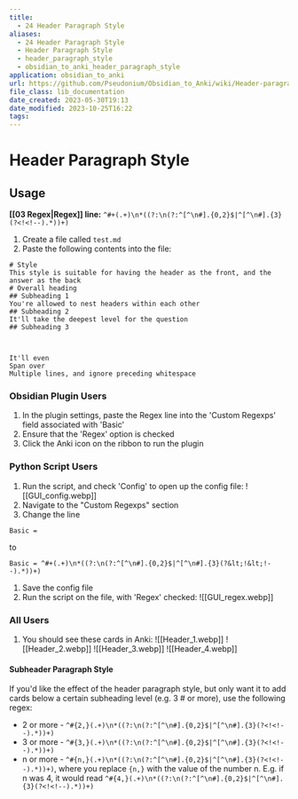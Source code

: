 ```yaml
---
title:
  - 24 Header Paragraph Style
aliases:
  - 24 Header Paragraph Style
  - Header Paragraph Style
  - header_paragraph_style
  - obsidian_to_anki_header_paragraph_style
application: obsidian_to_anki
url: https://github.com/Pseudonium/Obsidian_to_Anki/wiki/Header-paragraph-style
file_class: lib_documentation
date_created: 2023-05-30T19:13
date_modified: 2023-10-25T16:22
tags:
---
```

# Header Paragraph Style

## Usage

**[[03 Regex|Regex]] line:** `^#+(.+)\n*((?:\n(?:^[^\n#].{0,2}$|^[^\n#].{3}(?<!<!--).*))+)`

1. Create a file called `test.md`
2. Paste the following contents into the file:

```
# Style
This style is suitable for having the header as the front, and the answer as the back
# Overall heading
## Subheading 1
You're allowed to nest headers within each other
## Subheading 2
It'll take the deepest level for the question
## Subheading 3



It'll even
Span over
Multiple lines, and ignore preceding whitespace
```

### Obsidian Plugin Users

1. In the plugin settings, paste the Regex line into the 'Custom Regexps' field associated with 'Basic'
2. Ensure that the 'Regex' option is checked
3. Click the Anki icon on the ribbon to run the plugin

### Python Script Users

1. Run the script, and check 'Config' to open up the config file: ![[GUI_config.webp]]
2. Navigate to the "Custom Regexps" section
3. Change the line

```
Basic =
```

to

```
Basic = ^#+(.+)\n*((?:\n(?:^[^\n#].{0,2}$|^[^\n#].{3}(?&lt;!&lt;!--).*))+)
```

1. Save the config file
2. Run the script on the file, with 'Regex' checked: ![[GUI_regex.webp]]

### All Users

1. You should see these cards in Anki: ![[Header_1.webp]]
   ![[Header_2.webp]]
   ![[Header_3.webp]]
   ![[Header_4.webp]]

#### Subheader Paragraph Style

If you'd like the effect of the header paragraph style, but only want it to add cards below a certain subheading level (e.g. 3 # or more), use the following regex:

- 2 or more - `^#{2,}(.+)\n*((?:\n(?:^[^\n#].{0,2}$|^[^\n#].{3}(?<!<!--).*))+)`
- 3 or more - `^#{3,}(.+)\n*((?:\n(?:^[^\n#].{0,2}$|^[^\n#].{3}(?<!<!--).*))+)`
- n or more - `^#{n,}(.+)\n*((?:\n(?:^[^\n#].{0,2}$|^[^\n#].{3}(?<!<!--).*))+)`, where you replace `{n,}` with the value of the number n. E.g. if n was 4, it would read `^#{4,}(.+)\n*((?:\n(?:^[^\n#].{0,2}$|^[^\n#].{3}(?<!<!--).*))+)`
